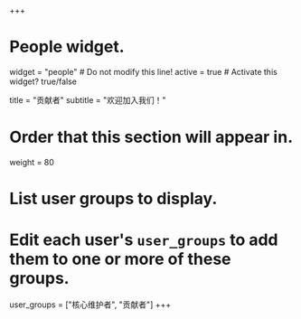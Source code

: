 +++
# People widget.
widget = "people"  # Do not modify this line!
active = true  # Activate this widget? true/false

title = "贡献者"
subtitle = "欢迎加入我们！"

# Order that this section will appear in.
weight = 80

# List user groups to display.
#   Edit each user's `user_groups` to add them to one or more of these groups.
user_groups = ["核心维护者", "贡献者"]
+++
